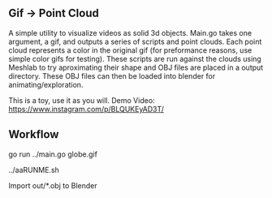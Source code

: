 Gif -> Point Cloud
--

A simple utility to visualize videos as solid 3d objects.
Main.go takes one argument, a gif, and outputs a series of
scripts and point clouds. Each point cloud represents a color
in the original gif (for preformance reasons, use simple color
gifs for testing). These scripts are run against the clouds using
Meshlab to try aproximating their shape and OBJ files are placed
in a output directory. These OBJ files can then be loaded into
blender for animating/exploration.

This is a toy, use it as you will.
Demo Video: https://www.instagram.com/p/BLQUKEyAD3T/

Workflow
--
go run ../main.go globe.gif

../aaRUNME.sh

Import out/*.obj to Blender
